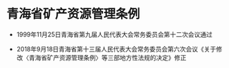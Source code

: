 # 青海省矿产资源管理条例

- 1999年11月25日青海省第九届人民代表大会常务委员会第十二次会议通过

- 2018年9月18日青海省第十三届人民代表大会常务委员会第六次会议《关于修改〈青海省矿产资源管理条例〉等三部地方性法规的决定》修正

<!-- INFO END -->
